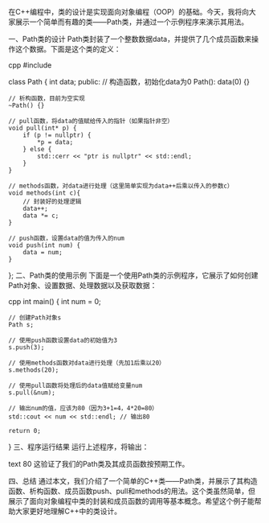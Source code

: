 在C++编程中，类的设计是实现面向对象编程（OOP）的基础。今天，我将向大家展示一个简单而有趣的类——Path类，并通过一个示例程序来演示其用法。

一、Path类的设计
Path类封装了一个整数数据data，并提供了几个成员函数来操作这个数据。下面是这个类的定义：

cpp
#include<iostream>

class Path {
    int data;
public:
    // 构造函数，初始化data为0
    Path(): data(0) {}
    
    // 析构函数，目前为空实现
    ~Path() {}
    
    // pull函数，将data的值赋给传入的指针（如果指针非空）
    void pull(int* p) {
        if (p != nullptr) {
            *p = data;
        } else {
            std::cerr << "ptr is nullptr" << std::endl;
        }
    }
    
    // methods函数，对data进行处理（这里简单实现为data++后乘以传入的参数c）
    void methods(int c){
        // 封装好的处理逻辑
        data++;
        data *= c;
    }
    
    // push函数，设置data的值为传入的num
    void push(int num) {
        data = num;
    }
};
二、Path类的使用示例
下面是一个使用Path类的示例程序，它展示了如何创建Path对象、设置数据、处理数据以及获取数据：

cpp
int main() {
    int num = 0;
    
    // 创建Path对象s
    Path s;
    
    // 使用push函数设置data的初始值为3
    s.push(3);
    
    // 使用methods函数对data进行处理（先加1后乘以20）
    s.methods(20);
    
    // 使用pull函数将处理后的data值赋给变量num
    s.pull(&num);
    
    // 输出num的值，应该为80（因为3+1=4，4*20=80）
    std::cout << num << std::endl; // 输出80
    
    return 0;
}
三、程序运行结果
运行上述程序，将输出：

text
80
这验证了我们的Path类及其成员函数按预期工作。

四、总结
通过本文，我们介绍了一个简单的C++类——Path类，并展示了其构造函数、析构函数、成员函数push、pull和methods的用法。这个类虽然简单，但展示了面向对象编程中类的封装和成员函数的调用等基本概念。希望这个例子能帮助大家更好地理解C++中的类设计。
